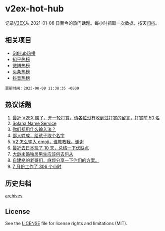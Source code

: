 # v2ex-hot-hub

 记录[V2EX](https://www.v2ex.com/)从 2021-01-06 日至今的热门话题。每小时抓取一次数据，按天[归档](archives)。
 
 ## 相关项目

- [GitHub热榜](https://github.com/lonnyzhang423/github-hot-hub)
- [知乎热榜](https://github.com/lonnyzhang423/zhihu-hot-hub)
- [微博热榜](https://github.com/lonnyzhang423/weibo-hot-hub)
- [头条热榜](https://github.com/lonnyzhang423/toutiao-hot-hub)
- [抖音热榜](https://github.com/lonnyzhang423/douyin-hot-hub)


 `更新时间：2025-08-08 11:38:35 +0800`

## 热议话题

1. [最近 V2EX 赚了，开一轮打赏，请各位没有收到过打赏的留言，打赏前 50 名](https://www.v2ex.com/t/1150819)
1. [Solana Name Service](https://www.v2ex.com/t/1150717)
1. [你们都用什么输入法？](https://www.v2ex.com/t/1150874)
1. [鄙人姓成，给孩子取个名字](https://www.v2ex.com/t/1150785)
1. [V2 怎么输入 emoji，谁教教我，谢谢](https://www.v2ex.com/t/1150623)
1. [最近去日本玩了 10 天，总结一下优缺点](https://www.v2ex.com/t/1150631)
1. [大龄未婚独居男生应该何去何从](https://www.v2ex.com/t/1150743)
1. [自建梯的老哥们，麻烦分享一下你们的方案。](https://www.v2ex.com/t/1150876)
1. [7 月份工作了 306 个小时](https://www.v2ex.com/t/1150703)

## 历史归档

[archives](archives)

## License

See the [LICENSE](LICENSE) file for license rights and limitations (MIT).

